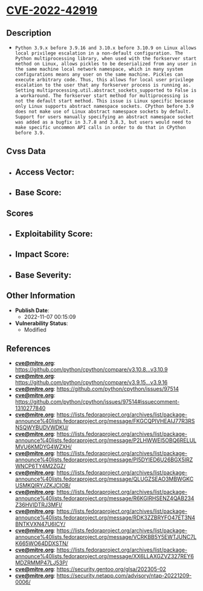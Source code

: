 
# [CVE-2022-42919](https://cve.mitre.org/cgi-bin/cvename.cgi?name=CVE-2022-42919)

## Description

- `Python 3.9.x before 3.9.16 and 3.10.x before 3.10.9 on Linux allows local privilege escalation in a non-default configuration. The Python multiprocessing library, when used with the forkserver start method on Linux, allows pickles to be deserialized from any user in the same machine local network namespace, which in many system configurations means any user on the same machine. Pickles can execute arbitrary code. Thus, this allows for local user privilege escalation to the user that any forkserver process is running as. Setting multiprocessing.util.abstract_sockets_supported to False is a workaround. The forkserver start method for multiprocessing is not the default start method. This issue is Linux specific because only Linux supports abstract namespace sockets. CPython before 3.9 does not make use of Linux abstract namespace sockets by default. Support for users manually specifying an abstract namespace socket was added as a bugfix in 3.7.8 and 3.8.3, but users would need to make specific uncommon API calls in order to do that in CPython before 3.9.`

## Cvss Data

- **Access Vector**:
  - 
- **Base Score**:
  - 

## Scores

- **Exploitability Score**:
  - 
- **Impact Score**:
  - 
- **Base Severity**:
  - 

## Other Information

- **Publish Date**:
  - 2022-11-07 00:15:09
- **Vulnerability Status**:
  - Modified

## References

- **cve@mitre.org**: https://github.com/python/cpython/compare/v3.10.8...v3.10.9
- **cve@mitre.org**: https://github.com/python/cpython/compare/v3.9.15...v3.9.16
- **cve@mitre.org**: https://github.com/python/cpython/issues/97514
- **cve@mitre.org**: https://github.com/python/cpython/issues/97514#issuecomment-1310277840
- **cve@mitre.org**: https://lists.fedoraproject.org/archives/list/package-announce%40lists.fedoraproject.org/message/FKGCQPIVHEAIJ77R3RSNSQWYBUDVWDKU/
- **cve@mitre.org**: https://lists.fedoraproject.org/archives/list/package-announce%40lists.fedoraproject.org/message/P2LHWWEI5OBQ6RELULMVU6KMDYG4WZXH/
- **cve@mitre.org**: https://lists.fedoraproject.org/archives/list/package-announce%40lists.fedoraproject.org/message/PI5DYIED6U26BGX5IRZWNCP6TY4M2ZGZ/
- **cve@mitre.org**: https://lists.fedoraproject.org/archives/list/package-announce%40lists.fedoraproject.org/message/QLUGZSEAO3MBWGKCUSMKQIRYJZKJCIOB/
- **cve@mitre.org**: https://lists.fedoraproject.org/archives/list/package-announce%40lists.fedoraproject.org/message/R6KGIRHSENZ4QAB234Z36HVIDTRJ3MFI/
- **cve@mitre.org**: https://lists.fedoraproject.org/archives/list/package-announce%40lists.fedoraproject.org/message/RDK3ZZBRYFO47ET3N4BNTKVXN47U6ICY/
- **cve@mitre.org**: https://lists.fedoraproject.org/archives/list/package-announce%40lists.fedoraproject.org/message/VCRKBB5Y5EWTJUNC7LK665WO64DDXSTN/
- **cve@mitre.org**: https://lists.fedoraproject.org/archives/list/package-announce%40lists.fedoraproject.org/message/XX6LLAXGZVZ327REY6MDZRMMP47LJ53P/
- **cve@mitre.org**: https://security.gentoo.org/glsa/202305-02
- **cve@mitre.org**: https://security.netapp.com/advisory/ntap-20221209-0006/
